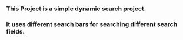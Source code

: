 ### This Project is a simple dynamic search project.

### It uses different search bars for searching different search fields.
